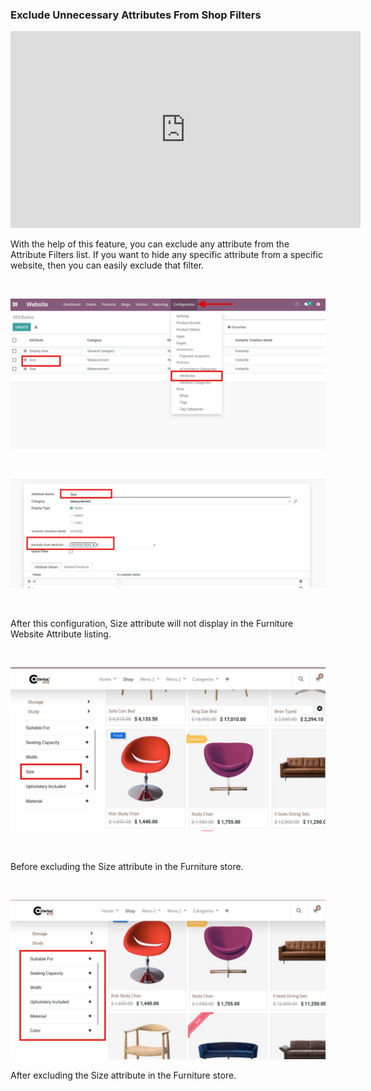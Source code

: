 
### Exclude Unnecessary Attributes From Shop Filters


<iframe width="560" height="315" src="https://www.youtube.com/embed/VUBhdZ1TMFc" title="YouTube video player" frameborder="0" allow="accelerometer; autoplay; clipboard-write; encrypted-media; gyroscope; picture-in-picture" allowfullscreen></iframe>


With the help of this feature, you can exclude any attribute from the Attribute Filters list. If you want to hide any specific attribute from a specific website, then you can easily exclude that filter.


 


![](./images/44-1.png)


 


![](./images/44-2.png)


 


After this configuration, Size attribute will not display in the Furniture Website Attribute listing.


 


![](./images/44-3.png)


 


Before excluding the Size attribute in the Furniture store.


 


![](./images/44-4.png)


After excluding the Size attribute in the Furniture store.


